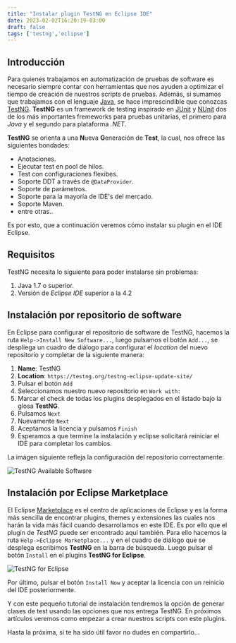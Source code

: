 ```yaml
---
title: "Instalar plugin TestNG en Eclipse IDE"
date: 2023-02-02T16:20:19-03:00
draft: false
tags: ['testng','eclipse']
---
```

## Introducción

Para quienes trabajamos en automatización de pruebas de software es necesario siempre contar con herramientas que nos ayuden a optimizar el tiempo de creación de nuestros scripts de pruebas. Además, si sumamos que trabajamos con el lenguaje [Java](https://framorac.github.io/tags/java/), se hace imprescindible que conozcas [TestNG](https://testng.org/doc/index.html). **TestNG** es un framework de testing inspirado en [JUnit](https://junit.org/junit5/) y [NUnit](https://nunit.org/) dos de los más importantes fremeworks para pruebas unitarias, el primero para *Java* y el segundo para plataforma *.NET*.

**TestNG** se orienta a una **N**ueva **G**eneración de **Test**, la cual, nos ofrece las siguientes bondades:

+ Anotaciones.
+ Ejecutar test en pool de hilos.
+ Test con configuraciones flexibes.
+ Soporte DDT a través de ```@DataProvider```.
+ Soporte de parámetros.
+ Soporte para la mayoría de IDE's del mercado.
+ Soporte Maven.
+ entre otras..

Es por esto, que a continuación veremos cómo instalar su plugin en el IDE Eclipse.

## Requisitos

TestNG necesita lo siguiente para poder instalarse sin problemas:

1. Java 1.7 o superior.
2. Versión de *Eclipse IDE* superior a la 4.2

## Instalación por repositorio de software

En Eclipse para configurar el repositorio de software de TestNG, hacemos la ruta ```Help->Install New Software...```, luego pulsamos el botón ```Add...```, se despliega un cuadro de diálogo para configurar el *location* del nuevo repositorio y completar de la siguiente manera:

1. **Name**: TestNG
2. **Location**: ```https://testng.org/testng-eclipse-update-site/```
3. Pulsar el botón ```Add```
4. Seleccionamos nuestro nuevo repositorio en ```Work with:```
5. Marcar el check de todas los plugins desplegados en el listado bajo la glosa **TestNG**.
6. Pulsamos ```Next```
7. Nuevamente ```Next```
8. Aceptamos la licencia y pulsamos ```Finish```
9. Esperamos a que termine la instalación y eclipse solicitará reiniciar el IDE para completar los cambios.

La imágen siguiente refleja la configuración del repositorio correctamente:

![TestNG Available Software](/listadosoftware.png "TestNG Available Software")

## Instalación por Eclipse Marketplace

El Eclipse [Marketplace](https://marketplace.eclipse.org/) es el centro de aplicaciones de Eclipse y es la forma más sencilla de encontrar plugins, themes y extensiones las cuales nos harán la vida más fácil cuando desarrollamos en este IDE. Es por ello que el plugin de *TestNG* puede ser encontrado aquí también. Para ello hacemos la ruta ```Help->Eclipse Marketplace...``` y en el cuadro de diálogo que se desplega escribimos **TestNG** en la barra de búsqueda. Luego pulsar el botón ```Install``` en el plugins **TestNG for Eclipse**.

![TestNG for Eclipse](/marketplace.png "TestNG for Eclipse")

Por último, pulsar el botón ```Install Now``` y aceptar la licencia con un reinicio del IDE posteriormente.

Y con este pequeño tutorial de instalación tendremos la opción de generar clases de test usando las opciones que nos entrega TestNG. En próximos artículos veremos como empezar a crear nuestros scripts con este plugins.

Hasta la próxima, si te ha sido útil favor no dudes en compartirlo...
